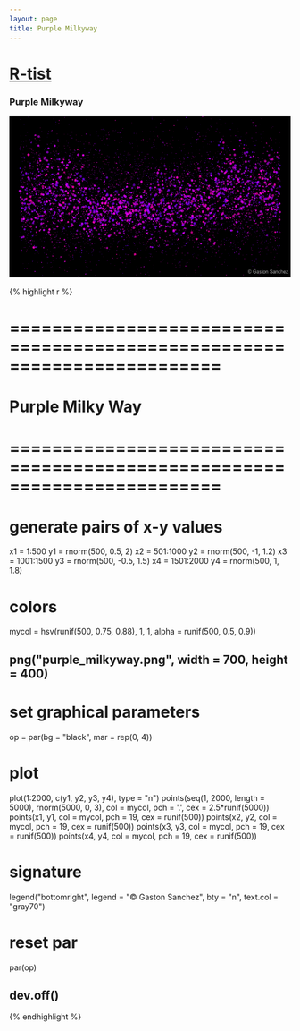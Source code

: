 ```yaml
---
layout: page
title: Purple Milkyway
---
```


# [R-tist](/work/rtist)

### Purple Milkyway
![](/images/rtist/purple_milkyway.png)

{% highlight r %}
# ========================================================================
# Purple Milky Way
# ========================================================================
# generate pairs of x-y values
x1 = 1:500
y1 = rnorm(500, 0.5, 2)
x2 = 501:1000
y2 = rnorm(500, -1, 1.2)
x3 = 1001:1500
y3 = rnorm(500, -0.5, 1.5)
x4 = 1501:2000
y4 = rnorm(500, 1, 1.8)

# colors
mycol = hsv(runif(500, 0.75, 0.88), 1, 1, alpha = runif(500, 0.5, 0.9))


## png("purple_milkyway.png", width = 700, height = 400)
# set graphical parameters
op = par(bg = "black", mar = rep(0, 4))
# plot
plot(1:2000, c(y1, y2, y3, y4), type = "n")
points(seq(1, 2000, length = 5000), rnorm(5000, 0, 3), 
       col = mycol, pch = '.', cex = 2.5*runif(5000))
points(x1, y1, col = mycol, pch = 19, cex = runif(500))
points(x2, y2, col = mycol, pch = 19, cex = runif(500))
points(x3, y3, col = mycol, pch = 19, cex = runif(500))
points(x4, y4, col = mycol, pch = 19, cex = runif(500))
# signature
legend("bottomright", legend = "© Gaston Sanchez", bty = "n", 
       text.col = "gray70")
# reset par
par(op)
## dev.off()
{% endhighlight %}